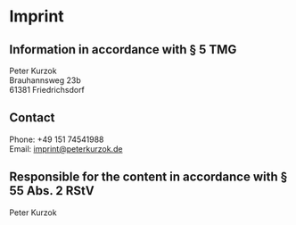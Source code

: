 # Imprint

## Information in accordance with § 5 TMG
Peter Kurzok  
Brauhannsweg 23b  
61381 Friedrichsdorf 

## Contact
Phone: +49 151 74541988  
Email: imprint@peterkurzok.de

## Responsible for the content in accordance with § 55 Abs. 2 RStV
Peter Kurzok
